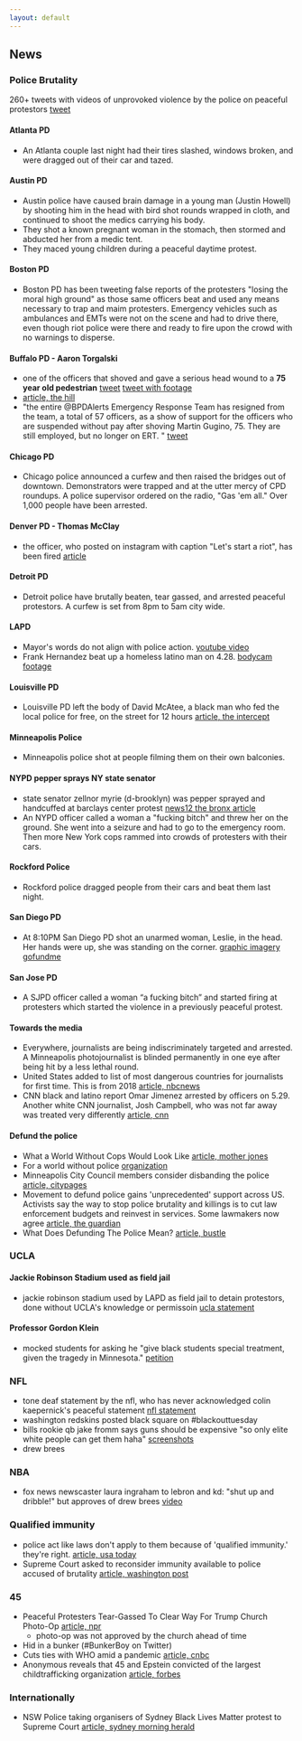 ```yaml
---
layout: default
---
```


## News

### Police Brutality

260+ tweets with videos of unprovoked violence by the police on peaceful protestors [tweet](https://twitter.com/trevortimm/status/1268621018857213954)

#### Atlanta PD
* An Atlanta couple last night had their tires slashed, windows broken, and were dragged out of their car and tazed.

#### Austin PD
* Austin police have caused brain damage in a young man (Justin Howell) by shooting him in the head with bird shot rounds wrapped in cloth, and continued to shoot the medics carrying his body.
* They shot a known pregnant woman in the stomach, then stormed and abducted her from a medic tent.
* They maced young children during a peaceful daytime protest.

#### Boston PD
* Boston PD has been tweeting false reports of the protesters "losing the moral high ground" as those same officers beat and used any means necessary to trap and maim protesters. Emergency vehicles such as ambulances and EMTs were not on the scene and had to drive there, even though riot police were there and ready to fire upon the crowd with no warnings to disperse.

#### Buffalo PD - Aaron Torgalski
* one of the officers that shoved and gave a serious head wound to a **75 year old pedestrian**
[tweet](https://twitter.com/donwinslow/status/1268725675600429063?s=20) [tweet with footage](https://twitter.com/cenkuygur/status/1268756517034979330?s=20)
* [article, the hill](https://thehill.com/homenews/state-watch/501279-elderly-man-appears-unconscious-bleeding-from-ear-after-shoved-to-ground)
* "the entire @BPDAlerts Emergency Response Team has resigned from the team, a total of 57 officers, as a show of support for the officers who are suspended without pay after shoving Martin Gugino, 75. They are still employed, but no longer on ERT. " [tweet](https://twitter.com/DaveGreber4/status/1268977512320819203)


#### Chicago PD
* Chicago police announced a curfew and then raised the bridges out of downtown. Demonstrators were trapped and at the utter mercy of CPD roundups. A police supervisor ordered on the radio, "Gas 'em all." Over 1,000 people have been arrested.

#### Denver PD - Thomas McClay
* the officer, who posted on instagram with caption "Let's start a riot", has been fired
[article](https://denver.cbslocal.com/2020/06/02/denver-police-officer-fired-instagram-post/)

#### Detroit PD
* Detroit police have brutally beaten, tear gassed, and arrested peaceful protestors. A curfew is set from 8pm to 5am city wide.

#### LAPD
* Mayor's words do not align with police action. [youtube video](https://www.youtube.com/watch?v=dymj5To1DLs)
* Frank Hernandez beat up a homeless latino man on 4.28. [bodycam footage](https://twitter.com/fcknTERRY/status/1266104358296485889?s=20)

#### Louisville PD
* Louisville PD left the body of David McAtee, a black man who fed the local police for free, on the street for 12 hours [article, the intercept](https://theintercept.com/2020/06/01/louisville-police-left-the-body-of-david-mcatee-on-the-street-for-12-hours/)

#### Minneapolis Police
* Minneapolis police shot at people filming them on their own balconies.

#### NYPD pepper sprays NY state senator
* state senator zellnor myrie (d-brooklyn) was pepper sprayed and handcuffed at barclays center protest [news12 the bronx article](http://bronx.news12.com/story/42192118/state-senator-says-he-was-pepper-sprayed-handcuffed-at-barclays-protest?fbclid=IwAR0RZZnjylWHhbmhqxoqzHBieeITZbx-5o7cooxIUBv3SrrySFtefCeONWc)
* An NYPD officer called a woman a "fucking bitch" and threw her on the ground. She went into a seizure and had to go to the emergency room. Then more New York cops rammed into crowds of protesters with their cars.

#### Rockford Police
* Rockford police dragged people from their cars and beat them last night.

#### San Diego PD
* At 8:10PM San Diego PD shot an unarmed woman, Leslie, in the head. Her hands were up, she was standing on the corner. [graphic imagery](https://twitter.com/bballdorito23/status/1266973751633219584?s=20) [gofundme](https://www.gofundme.com/f/csgskf-love-and-support-for-leslie)

#### San Jose PD
* A SJPD officer called a woman “a fucking bitch” and started firing at protesters which started the violence in a previously peaceful protest.

#### Towards the media
* Everywhere, journalists are being indiscriminately targeted and arrested. A Minneapolis photojournalist is blinded permanently in one eye after being hit by a less lethal round.
* United States added to list of most dangerous countries for journalists for first time. This is from 2018 [article, nbcnews](https://www.nbcnews.com/news/world/united-states-added-list-most-dangerous-countries-journalists-first-time-n949676?)
* CNN black and latino report Omar Jimenez arrested by officers on 5.29. Another white CNN journalist, Josh Campbell, who was not far away was treated very differently [article, cnn](https://www.cnn.com/us/live-news/george-floyd-protest-updates-05-28-20/h_9023ffd063def0b1af22cb3ecdc72a06)

#### Defund the police
- What a World Without Cops Would Look Like [article, mother jones](https://www.motherjones.com/crime-justice/2020/06/police-abolition-george-floyd/)
- For a world without police [organization](http://aworldwithoutpolice.org/)
- Minneapolis City Council members consider disbanding the police [article, citypages](http://www.citypages.com/news/minneapolis-city-council-members-consider-disbanding-the-police/570993291)
- Movement to defund police gains 'unprecedented' support across US. Activists say the way to stop police brutality and killings is to cut law enforcement budgets and reinvest in services. Some lawmakers now agree [article, the guardian](https://www.theguardian.com/us-news/2020/jun/04/defund-the-police-us-george-floyd-budgets)
- What Does Defunding The Police Mean? [article, bustle](https://www.bustle.com/p/what-does-defunding-the-police-mean-22956886)

### UCLA

#### Jackie Robinson Stadium used as field jail
* jackie robinson stadium used by LAPD as field jail to detain protestors, done without UCLA's knowledge or permissoin
[ucla statement](https://twitter.com/UCLA/status/1268039753015812096?s=20)

#### Professor Gordon Klein
* mocked students for asking he "give black students special treatment, given the tragedy in Minnesota."
[petition](http://chng.it/DcX7pKwmC8)

### NFL
* tone deaf statement by the nfl, who has never acknowledged colin kaepernick's peaceful statement [nfl statement](https://twitter.com/NFL/status/1266852547890839552)
* washington redskins posted black square on #blackouttuesday
* bills rookie qb jake fromm says guns should be expensive "so only elite white people can get them haha" [screenshots](https://twitter.com/MusikFan4Life/status/1268608999122968577?s=20)
* drew brees

### NBA
* fox news newscaster laura ingraham to lebron and kd: "shut up and dribble!" but approves of drew brees [video](https://twitter.com/ComplexSports/status/1268551040074383361)

### Qualified immunity
* police act like laws don't apply to them because of 'qualified immunity.' they're right. [article, usa today](https://www.usatoday.com/story/opinion/2020/05/30/police-george-floyd-qualified-immunity-supreme-court-column/5283349002/)
* Supreme Court asked to reconsider immunity available to police accused of brutality [article, washington post](https://www.washingtonpost.com/politics/courts_law/supreme-court-asked-to-reconsider-immunity-available-to-police-accused-of-brutality/2020/06/04/99266d2c-a5b0-11ea-b473-04905b1af82b_story.html)

### 45
- Peaceful Protesters Tear-Gassed To Clear Way For Trump Church Photo-Op [article, npr](https://www.npr.org/2020/06/01/867532070/trumps-unannounced-church-visit-angers-church-officials?)
  - photo-op was not approved by the church ahead of time
- Hid in a bunker (#BunkerBoy on Twitter)
- Cuts ties with WHO amid a pandemic [article, cnbc](https://www.cnbc.com/2020/05/29/trump-says-the-us-will-cut-ties-with-world-health-organization.html)
- Anonymous reveals that 45 and Epstein convicted of the largest childtrafficking organization [article, forbes](https://www.forbes.com/sites/daveywinder/2020/06/02/trumps-dirty-laundry-anonymous-hackers-threaten-to-reveal-all-george-floyd-protest/#6b071ddb1fc3)

### Internationally
- NSW Police taking organisers of Sydney Black Lives Matter protest to Supreme Court [article, sydney morning herald](https://www.smh.com.au/national/nsw/nsw-police-taking-organisers-of-sydney-black-lives-matter-protest-to-supreme-court-20200605-p54zw8.html)
